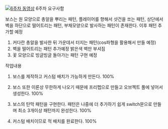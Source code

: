 
[![6주차 동영상](https://img.youtube.com/vi/dCKwQvc6Be4/0.jpg)](https://youtu.be/dCKwQvc6Be4)
6주차 요구사함

보스는 원 모양으로 총알을 뿌리는 패턴, 플레이어를 향해서 샷건을 쏘는 패턴, 상단에서 벽을 하단으로 떨어트리는 패턴, 부채모양으로 발사하는 패턴이 존재한다.
이후 패턴 추가할 예정

1. 커다란 총알을 발사한 뒤 가운데서 터지는 패턴(cos파형을 활용해서 만들 예정)
2. 벽을 떨어트리는 패턴 추가예정 밝은색 벽만 부셔짐
3. 꽃 모양으로 빙글빙글 돌아가는 패턴 구현 예정

작업내용

1. 보스를 제작하고 커스텀 배치가 가능하게 만든다. 100%

2. 보스 또한 이론상 무한하게 나오기 때문에 프리펩으로 만들고 오브젝트 풀에 넣어서 생성한다. 100%

3. 보스의 탄막 패턴을 구현한다. 패턴은 나중에 더 추가하기 쉽게 switch문으로 만들며 최소 3개이상 패턴까지 완성한다. 100%

4. 커스텀 배치이므로 적 배치를 완료한다. 100%
